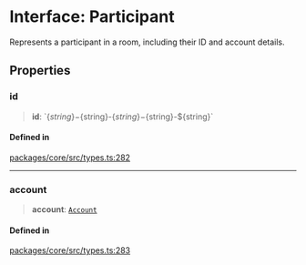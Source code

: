 # Interface: Participant

Represents a participant in a room, including their ID and account details.

## Properties

### id

> **id**: \`$\{string\}-$\{string\}-$\{string\}-$\{string\}-$\{string\}\`

#### Defined in

[packages/core/src/types.ts:282](https://github.com/ai16z/eliza/blob/main/packages/core/src/types.ts#L282)

---

### account

> **account**: [`Account`](Account.md)

#### Defined in

[packages/core/src/types.ts:283](https://github.com/ai16z/eliza/blob/main/packages/core/src/types.ts#L283)
